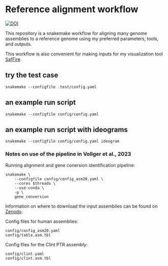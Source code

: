 # Reference alignment workflow
[![DOI](https://zenodo.org/badge/414304026.svg)](https://zenodo.org/badge/latestdoi/414304026)

This repository is a snakemake workflow for aligning many genome assemblies to a reference genome using my preferred parameters, tools, and outputs. 

This workflow is also convenient for making inputs for my visualization tool [SafFire](https://mrvollger.github.io/SafFire/).

## try the test case

```
snakemake --configfile .test/config.yaml      
```

## an example run script

```
snakemake --configfile config/config.yaml 
```

## an example run script with ideograms

```
snakemake --configfile config/config.yaml ideogram 
```


### Notes on use of the pipeline in Vollger et al., 2023
Running alignment and gene conersion identification pipeline:
```
snakemake \
    --configfile config/config_asm20.yaml \
    --cores $threads \
    --use-conda \
    -p \
    gene_conversion
```
Information on where to download the input assemblies can be found on [Zenodo](https://doi.org/10.5281/zenodo.6792653).

Config files for human assemblies:
```
config/config_asm20.yaml
config/table.asm.tbl
```
Config files for the Clint PTR assembly:
```
config/clint.yaml
config/clint.asm.tbl
```
